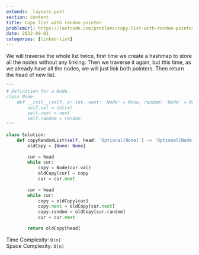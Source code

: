 ```yaml
---
extends: _layouts.post
section: content
title: Copy list with random pointer
problemUrl: https://leetcode.com/problems/copy-list-with-random-pointer/
date: 2022-08-01
categories: [linked-list]
---
```


We will traverse the whole list twice, first time we create a hashmap to store all the nodes without any linking. Then we traverse it again, but this time, as we already have all the nodes, we will just link both pointers. Then return the head of new list.

```python
"""
# Definition for a Node.
class Node:
    def __init__(self, x: int, next: 'Node' = None, random: 'Node' = None):
        self.val = int(x)
        self.next = next
        self.random = random
"""

class Solution:
    def copyRandomList(self, head: 'Optional[Node]') -> 'Optional[Node]':
        oldCopy = {None: None}
        
        cur = head
        while cur:
            copy = Node(cur.val)
            oldCopy[cur] = copy
            cur = cur.next
            
        cur = head
        while cur:
            copy = oldCopy[cur]
            copy.next = oldCopy[cur.next]
            copy.random = oldCopy[cur.random]
            cur = cur.next
        
        return oldCopy[head]
```

Time Complexity: `O(n)` <br/>
Space Complexity: `O(n)`